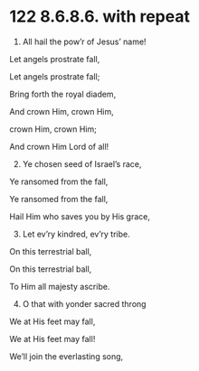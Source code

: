 # 122 8.6.8.6. with repeat

1.  All hail the pow’r of Jesus’ name!

Let angels prostrate fall,

Let angels prostrate fall;

Bring forth the royal diadem,

And crown Him, crown Him,

crown Him, crown Him;

And crown Him Lord of all!

2.  Ye chosen seed of Israel’s race,

Ye ransomed from the fall,

Ye ransomed from the fall,

Hail Him who saves you by His grace,

3.  Let ev’ry kindred, ev’ry tribe.

On this terrestrial ball,

On this terrestrial ball,

To Him all majesty ascribe.

4.  O that with yonder sacred throng

We at His feet may fall,

We at His feet may fall!

We’ll join the everlasting song,

